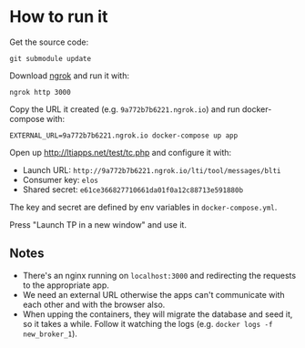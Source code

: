 # How to run it

Get the source code:

```
git submodule update
```

Download [ngrok](https://ngrok.com/) and run it with:

```
ngrok http 3000
```

Copy the URL it created (e.g. `9a772b7b6221.ngrok.io`) and run docker-compose with:


```
EXTERNAL_URL=9a772b7b6221.ngrok.io docker-compose up app
```

Open up http://ltiapps.net/test/tc.php and configure it with:

* Launch URL: `http://9a772b7b6221.ngrok.io/lti/tool/messages/blti`
* Consumer key: `elos`
* Shared secret: `e61ce366827710661da01f0a12c88713e591880b`

The key and secret are defined by env variables in `docker-compose.yml`.

Press "Launch TP in a new window" and use it.

## Notes

* There's an nginx running on `localhost:3000` and redirecting the requests to the appropriate app.
* We need an external URL otherwise the apps can't communicate with each other and with the browser
  also.
* When upping the containers, they will migrate the database and seed it, so it
  takes a while. Follow it watching the logs (e.g. `docker logs -f new_broker_1`).
